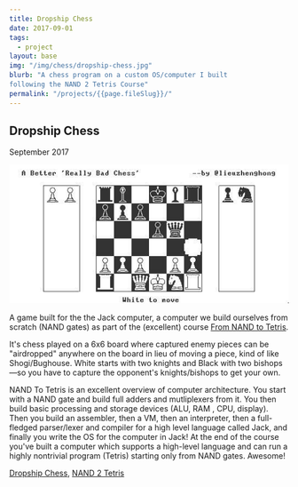 ```yaml
---
title: Dropship Chess
date: 2017-09-01
tags:
  - project
layout: base
img: "/img/chess/dropship-chess.jpg"
blurb: "A chess program on a custom OS/computer I built 
following the NAND 2 Tetris Course"
permalink: "/projects/{{page.fileSlug}}/"
---
```


## Dropship Chess

September 2017

![screenshot of dropship chess](/img/chess/dropship-chess.jpg)

A game built for the the Jack computer, a computer we build ourselves from
scratch (NAND gates) as part of the (excellent) course [From NAND to
Tetris](https://www.nand2tetris.org/course).

It's chess played on a 6x6 board where captured enemy pieces can be
"airdropped" anywhere on the board in lieu of moving a piece, kind of like
Shogi/Bughouse. White starts with two knights and Black with two bishops—so you
have to capture the opponent's knights/bishops to get your own.

NAND To Tetris is an excellent overview of computer architecture. You start
with a NAND gate and build full adders and mutliplexers from it. You then build
basic processing and storage devices (ALU, RAM , CPU, display). Then you build an
assembler, then a VM, then an interpreter, then a full-fledged parser/lexer and
compiler for a high level language called Jack, and finally you write the OS
for the computer in Jack! At the end of the course you've built a computer
which supports a high-level language and can run a highly nontrivial
program (Tetris) starting only from NAND gates. Awesome!

[Dropship Chess](https://github.com/lieuzhenghong/nand2tetris-dropship-chess),
[NAND 2 Tetris](https://github.com/lieuzhenghong/nand2tetris/)
